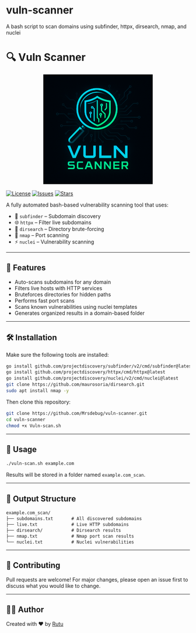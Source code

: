 # vuln-scanner
A bash script to scan domains using subfinder, httpx, dirsearch, nmap, and nuclei
# 🔍 Vuln Scanner
<p align="center">
  <img src="logo.png" alt="Vuln Scanner Logo" width="300"/>
</p>

[![License](https://img.shields.io/github/license/Mrsdebug/vuln-scanner?color=green)](LICENSE)
[![Issues](https://img.shields.io/github/issues/Mrsdebug/vuln-scanner)](https://github.com/Mrsdebug/vuln-scanner/issues)
[![Stars](https://img.shields.io/github/stars/Mrsdebug/vuln-scanner?style=social)](https://github.com/Mrsdebug/vuln-scanner/stargazers)

A fully automated bash-based vulnerability scanning tool that uses:

- 🔎 `subfinder` – Subdomain discovery
- 🌐 `httpx` – Filter live subdomains
- 📂 `dirsearch` – Directory brute-forcing
- 📡 `nmap` – Port scanning
- ⚡ `nuclei` – Vulnerability scanning

---

## 🚀 Features

- Auto-scans subdomains for any domain
- Filters live hosts with HTTP services
- Bruteforces directories for hidden paths
- Performs fast port scans
- Scans known vulnerabilities using nuclei templates
- Generates organized results in a domain-based folder

---

## 🛠️ Installation

Make sure the following tools are installed:

```bash
go install github.com/projectdiscovery/subfinder/v2/cmd/subfinder@latest
go install github.com/projectdiscovery/httpx/cmd/httpx@latest
go install github.com/projectdiscovery/nuclei/v2/cmd/nuclei@latest
git clone https://github.com/maurosoria/dirsearch.git
sudo apt install nmap -y
```

Then clone this repository:

```bash
git clone https://github.com/Mrsdebug/vuln-scanner.git
cd vuln-scanner
chmod +x Vuln-scan.sh
```

---

## 🧪 Usage

```bash
./vuln-scan.sh example.com
```

Results will be stored in a folder named `example.com_scan`.

---

## 📁 Output Structure

```
example.com_scan/
├── subdomains.txt       # All discovered subdomains
├── live.txt             # Live HTTP subdomains
├── dirsearch/           # Dirsearch results
├── nmap.txt             # Nmap port scan results
└── nuclei.txt           # Nuclei vulnerabilities
```

---


## 🤝 Contributing

Pull requests are welcome! For major changes, please open an issue first to discuss what you would like to change.

---

## 🙋‍♀️ Author

Created with ❤️ by [Rutu](https://github.com/)
